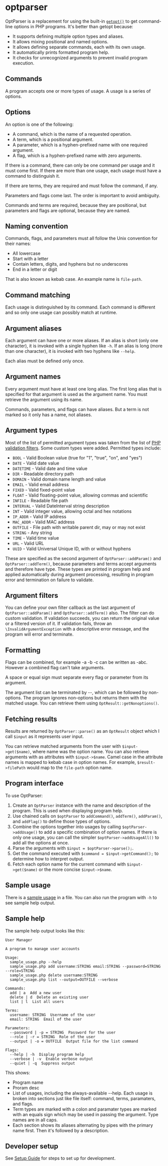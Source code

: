 # optparser

OptParser is a replacement for using the built-in
[`getopt()`](https://www.php.net/manual/en/function.getopt.php) to get
command-line options in PHP programs. It's better than getopt because:

-   It supports defining multiple option types and aliases.
-   It allows mixing positional and named options.
-   It allows defining separate commands, each with its own usage.
-   It automatically prints formatted program help.
-   It checks for unrecognized arguments to prevent invalid program execution.

## Commands

A program accepts one or more types of usage. A usage is a series of options.

## Options

An option is one of the following:

-   A command, which is the name of a requested operation.
-   A term, which is a positional argument.
-   A parameter, which is a hyphen-prefixed name with one required argument.
-   A flag, which is a hyphen-prefixed name with zero arguments.

If there is a command, there can only be one command per usage and it must come
first. If there are more than one usage, each usage must have a command to
distinguish it.

If there are terms, they are required and must follow the command, if any.

Parameters and flags come last. The order is important to avoid ambiguity.

Commands and terms are required, because they are positional, but parameters and
flags are optional, because they are named.

## Naming convention

Commands, flags, and parameters must all follow the Unix convention for their
names:

-   All lowercase
-   Start with a letter
-   Contain letters, digits, and hyphens but no underscores
-   End in a letter or digit

That is also known as kebab case. An example name is `file-path`.

## Command matching

Each usage is distinguished by its command. Each command is different and so
only one usage can possibly match at runtime.

## Argument aliases

Each argument can have one or more aliases. If an alias is short (only one
character), it is invoked with a single hyphen like `-h`. If an alias is long
(more than one character), it is invoked with two hyphens like `--help`.

Each alias must be defined only once.

## Argument names

Every argument must have at least one long alias. The first long alias that is
specified for that argument is used as the argument name. You must retrieve the
argument using its name.

Commands, parameters, and flags can have aliases. But a term is not marked so it
only has a name, not aliases.

## Argument types

Most of the list of permitted argument types was taken from the list of
[PHP validation
filters](https://www.php.net/manual/en/filter.filters.validate.php). Some
custom types were added. Permitted types include:

-   `BOOL` - Valid Boolean value (true for "1", "true", "on", and "yes")
-   `DATE` - Valid date value
-   `DATETIME` - Valid date and time value
-   `DIR` - Readable directory path
-   `DOMAIN` - Valid domain name length and value
-   `EMAIL` - Valid email address
-   `FIXED` - Valid fixed-point value
-   `FLOAT` - Valid floating-point value, allowing commas and scientific
-   `INFILE` - Readable file path
-   `INTERVAL` - Valid DateInterval string description
-   `INT` - Valid integer value, allowing octal and hex notations
-   `IP_ADDR` - Valid IP address
-   `MAC_ADDR` - Valid MAC address
-   `OUTFILE` - File path with writable parent dir, may or may not exist
-   `STRING` - Any string
-   `TIME` - Valid time value
-   `URL` - Valid URL
-   `UUID` - Valid Universal Unique ID, with or without hyphens

These are specified as the second argument of `OptParser::addParam()` and
`OptParser::addTerm()`, because parameters and terms accept arguments and
therefore have type. These types are printed in program help and applied
automatically during argument processing, resulting in program error and
termination on failure to validate.

## Argument filters

You can define your own filter callback as the last argument of
`OptParser::addParam()` and `OptParser::addTerm()` also. The filter can do
custom validation. If validation succeeds, you can return the original value or
a filtered version of it. If validation fails, throw an
`\InvalidArgumentException` with a descriptive error message, and the program
will error and terminate.

## Formatting

Flags can be combined, for example -a -b -c can be written as -abc. However a
combined flag can't take arguments.

A space or equal sign must separate every flag or parameter from its argument.

The argument list can be terminated by --, which can be followed by non-options.
The program ignores non-options but returns them with the matched usage. You can
retrieve them using `OptResult::getNonoptions()`.

## Fetching results

Results are returned by `OptParser::parse()` as an `OptResult` object which I
call `$input` as it represents user input.

You can retrieve matched arguments from the user with `$input->get($name)`,
where name was the option name. You can also retrieve arguments with as
attributes with `$input->$name`. Camel case in the attribute names is mapped to
kebab case in option names. For example, `$result->filePath` would map to the
`file-path` option name.

## Program interface

To use OptParser:

1. Create an `OptParser` instance with the name and description of the program.
   This is used when displaying program help.
2. Use chained calls on `$optParser` to `addCommand()`, `addTerm()`,
   `addParam()`, and `addFlag()` to define those types of options.
3. Combine the options together into usages by calling `$optParser->addUsage()`
   to add a specific combination of option names. If there is only one usage,
   you can call the simpler `$optParser->addUsageAll()` to add all the options
   at once.
4. Parse the arguments with `$input = $optParser->parse();`.
5. Get the command executed with `$command = $input->getCommand();` to determine
   how to interpret output.
6. Fetch each option name for the current command with `$input->get($name)` or
   the more concise `$input->$name`.

## Sample usage

There is a [sample usage](bin/sample_usage.php) in a file. You can also run the
program with `-h` to see sample help output.

## Sample help

The sample help output looks like this:

```
User Manager

A program to manage user accounts

Usage:
  sample_usage.php --help
  sample_usage.php add username:STRING email:STRING --password=STRING --role=STRING
  sample_usage.php delete username:STRING
  sample_usage.php list --output=OUTFILE --verbose

Commands:
  add | a  Add a new user
  delete | d  Delete an existing user
  list | l  List all users

Terms:
  username: STRING  Username of the user
  email: STRING  Email of the user

Parameters:
  --password | -p = STRING  Password for the user
  --role | -r = STRING  Role of the user
  --output | -o = OUTFILE  Output file for the list command

Flags:
  --help | -h  Display program help
  --verbose | -v  Enable verbose output
  --quiet | -q  Suppress output
```

This shows:

-   Program name
-   Proram desc
-   List of usages, including the always-available --help. Each usage is broken
    into sections just like file itself: command, terms, paramaters, and flags.
-   Term types are marked with a colon and paramater types are marked with an
    equals sign which may be used in passing the argument. Type names are in all
    caps.
-   Each section shows its aliases alternating by pipes with the primary name
    first. Then it's followed by a description.

## Developer setup

See [Setup Guide](docs/setup_guide.md) for steps to set up for development.
